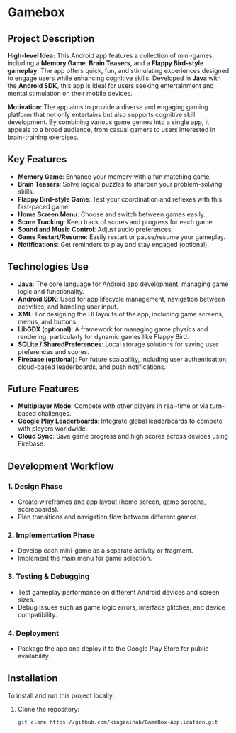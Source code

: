# Gamebox

## Project Description

**High-level Idea:**
This Android app features a collection of mini-games, including a **Memory Game**, **Brain Teasers**, and a **Flappy Bird-style gameplay**. The app offers quick, fun, and stimulating experiences designed to engage users while enhancing cognitive skills. Developed in **Java** with the **Android SDK**, this app is ideal for users seeking entertainment and mental stimulation on their mobile devices.

**Motivation:**
The app aims to provide a diverse and engaging gaming platform that not only entertains but also supports cognitive skill development. By combining various game genres into a single app, it appeals to a broad audience, from casual gamers to users interested in brain-training exercises.

## Key Features

- **Memory Game**: Enhance your memory with a fun matching game.
- **Brain Teasers**: Solve logical puzzles to sharpen your problem-solving skills.
- **Flappy Bird-style Game**: Test your coordination and reflexes with this fast-paced game.
- **Home Screen Menu**: Choose and switch between games easily.
- **Score Tracking**: Keep track of scores and progress for each game.
- **Sound and Music Control**: Adjust audio preferences.
- **Game Restart/Resume**: Easily restart or pause/resume your gameplay.
- **Notifications**: Get reminders to play and stay engaged (optional).

## Technologies Use

- **Java**: The core language for Android app development, managing game logic and functionality.
- **Android SDK**: Used for app lifecycle management, navigation between activities, and handling user input.
- **XML**: For designing the UI layouts of the app, including game screens, menus, and buttons.
- **LibGDX (optional)**: A framework for managing game physics and rendering, particularly for dynamic games like Flappy Bird.
- **SQLite / SharedPreferences**: Local storage solutions for saving user preferences and scores.
- **Firebase (optional)**: For future scalability, including user authentication, cloud-based leaderboards, and push notifications.

## Future Features

- **Multiplayer Mode**: Compete with other players in real-time or via turn-based challenges.
- **Google Play Leaderboards**: Integrate global leaderboards to compete with players worldwide.
- **Cloud Sync**: Save game progress and high scores across devices using Firebase.

## Development Workflow

### 1. **Design Phase**
- Create wireframes and app layout (home screen, game screens, scoreboards).
- Plan transitions and navigation flow between different games.

### 2. **Implementation Phase**
- Develop each mini-game as a separate activity or fragment.
- Implement the main menu for game selection.

### 3. **Testing & Debugging**
- Test gameplay performance on different Android devices and screen sizes.
- Debug issues such as game logic errors, interface glitches, and device compatibility.

### 4. **Deployment**
- Package the app and deploy it to the Google Play Store for public availability.

## Installation

To install and run this project locally:

1. Clone the repository:
   ```bash
   git clone https://github.com/kingzainab/GameBox-Application.git
